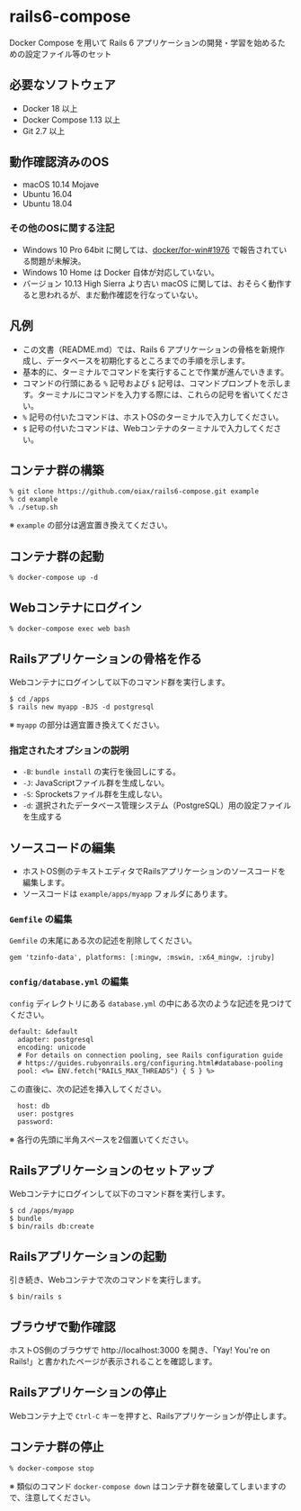 # rails6-compose

Docker Compose を用いて Rails 6 アプリケーションの開発・学習を始めるための設定ファイル等のセット

## 必要なソフトウェア

* Docker 18 以上
* Docker Compose 1.13 以上
* Git 2.7 以上

## 動作確認済みのOS

* macOS 10.14 Mojave
* Ubuntu 16.04
* Ubuntu 18.04

### その他のOSに関する注記

* Windows 10 Pro 64bit に関しては、[docker/for-win#1976](https://github.com/docker/for-win/issues/1976) で報告されている問題が未解決。
* Windows 10 Home は Docker 自体が対応していない。
* バージョン 10.13 High Sierra より古い macOS に関しては、おそらく動作すると思われるが、まだ動作確認を行なっていない。

## 凡例

* この文書（README.md）では、Rails 6 アプリケーションの骨格を新規作成し、データベースを初期化するところまでの手順を示します。
* 基本的に、ターミナルでコマンドを実行することで作業が進んでいきます。
* コマンドの行頭にある `%` 記号および `$` 記号は、コマンドプロンプトを示します。ターミナルにコマンドを入力する際には、これらの記号を省いてください。
* `%` 記号の付いたコマンドは、ホストOSのターミナルで入力してください。
* `$` 記号の付いたコマンドは、Webコンテナのターミナルで入力してください。

## コンテナ群の構築

```
% git clone https://github.com/oiax/rails6-compose.git example
% cd example
% ./setup.sh
```

※ `example` の部分は適宜置き換えてください。

## コンテナ群の起動

```
% docker-compose up -d
```

## Webコンテナにログイン

```
% docker-compose exec web bash
```

## Railsアプリケーションの骨格を作る

Webコンテナにログインして以下のコマンド群を実行します。

```
$ cd /apps
$ rails new myapp -BJS -d postgresql
```

※ `myapp` の部分は適宜置き換えてください。

### 指定されたオプションの説明

* `-B`: `bundle install` の実行を後回しにする。
* `-J`: JavaScriptファイル群を生成しない。
* `-S`: Sprocketsファイル群を生成しない。
* `-d`: 選択されたデータベース管理システム（PostgreSQL）用の設定ファイルを生成する

## ソースコードの編集

* ホストOS側のテキストエディタでRailsアプリケーションのソースコードを編集します。
* ソースコードは `example/apps/myapp` フォルダにあります。

### `Gemfile` の編集

`Gemfile` の末尾にある次の記述を削除してください。

```
gem 'tzinfo-data', platforms: [:mingw, :mswin, :x64_mingw, :jruby]
```

### `config/database.yml` の編集

`config` ディレクトリにある `database.yml` の中にある次のような記述を見つけてください。

```
default: &default
  adapter: postgresql
  encoding: unicode
  # For details on connection pooling, see Rails configuration guide
  # https://guides.rubyonrails.org/configuring.html#database-pooling
  pool: <%= ENV.fetch("RAILS_MAX_THREADS") { 5 } %>
```

この直後に、次の記述を挿入してください。

```
  host: db
  user: postgres
  password:
```

※ 各行の先頭に半角スペースを2個置いてください。

## Railsアプリケーションのセットアップ

Webコンテナにログインして以下のコマンド群を実行します。

```
$ cd /apps/myapp
$ bundle
$ bin/rails db:create
```

## Railsアプリケーションの起動

引き続き、Webコンテナで次のコマンドを実行します。

```
$ bin/rails s
```

## ブラウザで動作確認

ホストOS側のブラウザで http://localhost:3000 を開き、「Yay! You're on Rails!」と書かれたページが表示されることを確認します。

## Railsアプリケーションの停止

Webコンテナ上で `Ctrl-C` キーを押すと、Railsアプリケーションが停止します。

## コンテナ群の停止

```
% docker-compose stop
```

※ 類似のコマンド `docker-compose down` はコンテナ群を破棄してしまいますので、注意してください。
